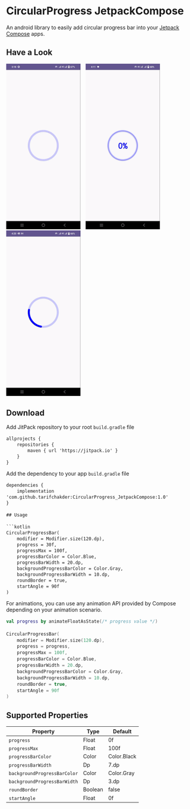 # CircularProgress JetpackCompose

An android library to easily add circular progress bar into your [Jetpack Compose](https://developer.android.com/jetpack/compose) apps.

## Have a Look
<img src="screenshot/circular.gif" width="200" >&emsp;<img src="screenshot/determinate.gif" width="200" >&emsp;<img src="screenshot/indeterminate.gif" width="200" >

## Download
Add JitPack repository to your root `build.gradle` file
```
allprojects {
    repositories {
        maven { url 'https://jitpack.io' }
    }
}
```
Add the dependency to your app `build.gradle` file
```
dependencies {
    implementation 'com.github.tarifchakder:CircularProgress_JetpackCompose:1.0'
}

## Usage

```kotlin
CircularProgressBar(
    modifier = Modifier.size(120.dp),
    progress = 30f,
    progressMax = 100f,
    progressBarColor = Color.Blue,
    progressBarWidth = 20.dp,
    backgroundProgressBarColor = Color.Gray,
    backgroundProgressBarWidth = 10.dp,
    roundBorder = true,
    startAngle = 90f
)
```

For animations, you can use any animation API provided by Compose depending on your animation scenario.

```kotlin
val progress by animateFloatAsState(/* progress value */)

CircularProgressBar(
    modifier = Modifier.size(120.dp),
    progress = progress,
    progressMax = 100f,
    progressBarColor = Color.Blue,
    progressBarWidth = 20.dp,
    backgroundProgressBarColor = Color.Gray,
    backgroundProgressBarWidth = 10.dp,
    roundBorder = true,
    startAngle = 90f
)
```


## Supported Properties
| Property                        | Type       | Default        |
| ------------------------------- | ---------- | -------------- |
| `progress`                      | Float      | 0f             |
| `progressMax`                   | Float      | 100f           |
| `progressBarColor`              | Color      | Color.Black    |
| `progressBarWidth`              | Dp         | 7.dp           |
| `backgroundProgressBarColor`    | Color      | Color.Gray     |
| `backgroundProgressBarWidth`    | Dp         | 3.dp           |
| `roundBorder`                   | Boolean    | false          |
| `startAngle`                    | Float      | 0f             |


